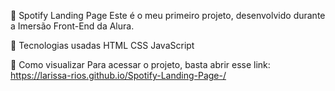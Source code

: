 🎵 Spotify Landing Page
Este é o meu primeiro projeto, desenvolvido durante a Imersão Front-End da Alura.

📌 Tecnologias usadas
HTML
CSS
JavaScript

🚀 Como visualizar
Para acessar o projeto, basta abrir esse link: https://larissa-rios.github.io/Spotify-Landing-Page-/

